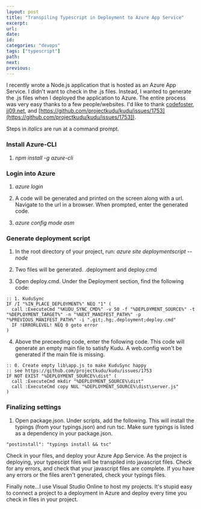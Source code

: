 ```yaml
---
layout: post
title: "Transpiling Typescript in Deployment to Azure App Service"
excerpt:
url:
date:
id:
categories: "devops"
tags: ["typescript"]
path:
next:
previous:
---
```

I recently wrote a Node.js application that is hosted as an Azure App Service. I didn't want to check in the .js files. Instead, I wanted to generate the .js files when I deployed the application to Azure. The entire process was very easy thanks to a few people/websites. I'd like to thank [codefoster](http://www.codefoster.com/tscazure/), [jj09.net](http://jj09.net/compiling-typescript-files-on-azure-web-apps/), and [https://github.com/projectkudu/kudu/issues/1753](https://github.com/projectkudu/kudu/issues/1753]).

Steps in _italics_ are run at a command prompt.

### Install Azure-CLI

1.  _npm install -g azure-cli_

### Login into Azure

1.  _azure login_

2.  A code will be generated and printed on the screen along with a url. Navigate to the url in a browser. When prompted, enter the generated code.

3.   _azure config mode asm_

### Generate deployment script

1.  In the root directory of your project, run:  _azure site deploymentscript --node_

2.  Two files will be generated. .deployment and deploy.cmd

3.  Open deploy.cmd. Under the Deployment section, find the following code:

```
:: 1. KuduSync
IF /I "%IN_PLACE_DEPLOYMENT%" NEQ "1" (
  call :ExecuteCmd "%KUDU_SYNC_CMD%" -v 50 -f "%DEPLOYMENT_SOURCE%" -t "%DEPLOYMENT_TARGET%" -n "%NEXT_MANIFEST_PATH%" -p "%PREVIOUS_MANIFEST_PATH%" -i ".git;.hg;.deployment;deploy.cmd"
  IF !ERRORLEVEL! NEQ 0 goto error
)
```
 
4.  Above the preceeding code, enter the following code. This code will generate an empty main file to satisfy Kudu. A web.config won't be generated if the main file is missing.

```
:: 0. Create empty lib\app.js to make KuduSync happy
:: see https://github.com/projectkudu/kudu/issues/1753
IF NOT EXIST "%DEPLOYMENT_SOURCE%\dist" (
  call :ExecuteCmd mkdir "%DEPLOYMENT_SOURCE%\dist"
  call :ExecuteCmd copy NUL "%DEPLOYMENT_SOURCE%\dist\server.js"
)
```

### Finalizing settings

1.  Open package.json. Under scripts, add the following. This will install the typings (from your typings.json) and run tsc. Make sure typings is listed as a dependency in your package.json. 

```
"postinstall": "typings install && tsc"
```

Check in your files, and deploy your Azure App Service. As the project is deploying, your typescipt files will be transpiled into javascript files. Check for any errors, and check that your javascript files are complete. If you have any errors or the files aren't generated, check your typings files.

Finally note...I use Visual Studio Online to host my projects. It's stupid easy to connect a project to a deployment in Azure and deploy every time you check in files in your project.


